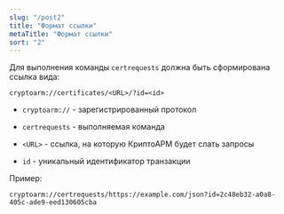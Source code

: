 ```yaml
---
slug: "/post2"
title: "Формат ссылки"
metaTitle: "Формат ссылки"
sort: "2"
---
```



Для выполнения команды `certrequests` должна быть сформирована ссылка вида:


```
cryptoarm://certificates/<URL>/?id=<id>
```

- `cryptoarm://` - зарегистрированный протокол

- `certrequests` - выполняемая команда

- `<URL>` - ссылка, на которую КриптоАРМ будет слать запросы

- `id` - уникальный идентификатор транзакции


Пример:

```
cryptoarm://certrequests/https://example.com/json?id=2c48eb32-a0a8-405c-ade9-eed130605cba
```
